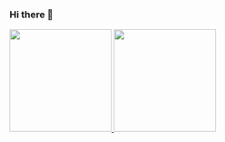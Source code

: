 ### Hi there 👋
<div>
  <a href="https://github.com/RyanVictorDev">
  <img height="180cm" src="https://github-readme-stats.vercel.app/api?      username=RyanVictorDev&show_icons=true&theme=dracula&include_all_commits=true&count_private=true"/>
  <img height="180cm" src="https://github-readme-stats.vercel.app/api/top-langs/?username=RyanVictorDev&lyout=compact&langs_count=16&theme=dracula"/>
</div>
